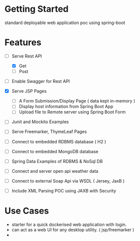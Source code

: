 # Getting Started

standard deployable web application poc using spring-boot

# Features
- [ ] Serve Rest API
  - [X] Get
  - [ ] Post
- [ ] Enable Swagger for Rest API
- [X] Serve JSP Pages
  - [ ] A Form Submission/Display Page ( data kept in-memory )
  - [ ] Display host information from Spring Boot App
  - [ ] Upload file to Remote server using Spring Boot Form
- [ ] Junit and Mockito Examples
- [ ] Serve Freemarker, ThymeLeaf Pages
- [ ] Connect to embedded RDBMS database ( H2 )
- [ ] Connect to embedded MongoDB database
- [ ] Spring Data Examples of RDBMS & NoSql DB
- [ ] Connect and server open api weather data
- [ ] Connect to external Soap Api via WSDL ( Jersey, JaxB )
- [ ] Include XML Parsing POC using JAXB with Security


# Use Cases
- starter for a quick dockerised web application with login.
- can act as a web UI for any desktop utility. ( jsp/freemarker )
- 